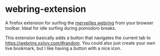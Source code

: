 # webring-extension

A firefox extension for surfing the [merveilles webring](https://webring.xxiivv.com) from your browser toolbar. Ideal for idle surfing during pomodoro breaks.

This extension basically adds a button that navigates the current tab to https://webring.xxiivv.com/#random. You could also just create your own live bookmark, but I like having a button with a nice icon.
